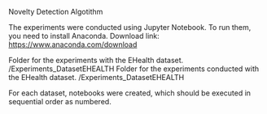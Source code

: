 Novelty Detection Algotithm

The experiments were conducted using Jupyter Notebook.
To run them, you need to install Anaconda.
Download link: https://www.anaconda.com/download

Folder for the experiments with the EHealth dataset.
/Experiments_DatasetEHEALTH
Folder for the experiments conducted with the EHealth dataset.
/Experiments_DatasetEHEALTH

For each dataset, notebooks were created, which should be executed in sequential order as numbered.
